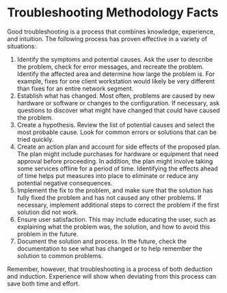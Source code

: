 # Troubleshooting Methodology Facts

Good troubleshooting is a process that combines knowledge, experience, and
intuition. The following process has proven effective in a variety of
situations:

  1. Identify the symptoms and potential causes. Ask the user to describe the problem, check for error messages, and recreate the problem. Identify the affected area and determine how large the problem is. For example, fixes for one client workstation would likely be very different than fixes for an entire network segment. 
  2. Establish what has changed. Most often, problems are caused by new hardware or software or changes to the configuration. If necessary, ask questions to discover what might have changed that could have caused the problem. 
  3. Create a hypothesis. Review the list of potential causes and select the most probable cause. Look for common errors or solutions that can be tried quickly. 
  4. Create an action plan and account for side effects of the proposed plan. The plan might include purchases for hardware or equipment that need approval before proceeding. In addition, the plan might involve taking some services offline for a period of time. Identifying the effects ahead of time helps put measures into place to eliminate or reduce any potential negative consequences. 
  5. Implement the fix to the problem, and make sure that the solution has fully fixed the problem and has not caused any other problems. If necessary, implement additional steps to correct the problem if the first solution did not work. 
  6. Ensure user satisfaction. This may include educating the user, such as explaining what the problem was, the solution, and how to avoid this problem in the future.
  7. Document the solution and process. In the future, check the documentation to see what has changed or to help remember the solution to common problems. 

Remember, however, that troubleshooting is a process of both deduction and
induction. Experience will show when deviating from this process can save both
time and effort.

